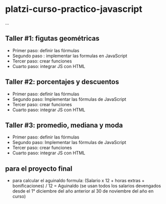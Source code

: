 # platzi-curso-practico-javascript

...

## Taller #1: figutas geométricas

- Primer paso: definir las fórmulas
- Segundo paso : implementar las formulas en JavaScript 
- Tercer paso: crear funciones
- Cuarto  paso: integrar JS con HTML

## Taller #2: porcentajes y descuentos

- Primer paso: definir las fórmulas
- Segundo paso: Implementar las fórmulas de JavaScript
- Tercer paso: crear funciones
- Cuarto paso: integrar JS con HTML

## Taller #3: promedio, mediana y moda

- Primer paso: definir las fórmulas
- Segundo paso: Implementar las fórmulas de JavaScript
- Tercer paso: crear funciones
- Cuarto paso: integrar JS con HTML

## para el proyecto final 

- para calcular el aguinaldo 
    formula:  (Salario x 12 + horas extras + bonificaciones) / 12 = Aguinaldo 
    (se usan todos los salarios devengados desde el 1° diciembre del año anterior al 30 de noviembre del año en curso)